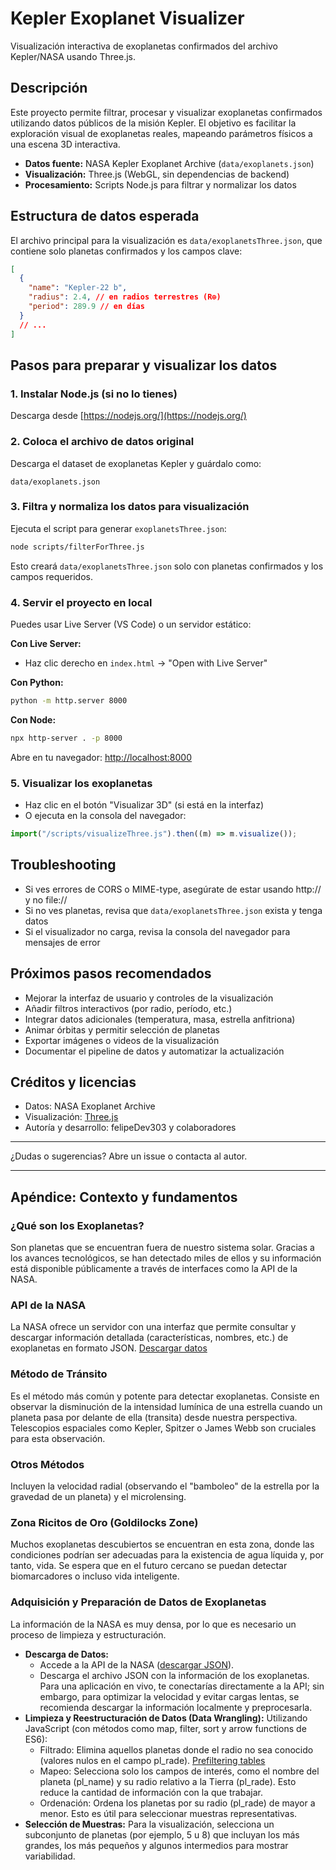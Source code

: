 # Kepler Exoplanet Visualizer

Visualización interactiva de exoplanetas confirmados del archivo Kepler/NASA usando Three.js.

## Descripción

Este proyecto permite filtrar, procesar y visualizar exoplanetas confirmados utilizando datos públicos de la misión Kepler. El objetivo es facilitar la exploración visual de exoplanetas reales, mapeando parámetros físicos a una escena 3D interactiva.

- **Datos fuente:** NASA Kepler Exoplanet Archive (`data/exoplanets.json`)
- **Visualización:** Three.js (WebGL, sin dependencias de backend)
- **Procesamiento:** Scripts Node.js para filtrar y normalizar los datos

## Estructura de datos esperada

El archivo principal para la visualización es `data/exoplanetsThree.json`, que contiene solo planetas confirmados y los campos clave:

```json
[
  {
    "name": "Kepler-22 b",
    "radius": 2.4, // en radios terrestres (R⊕)
    "period": 289.9 // en días
  }
  // ...
]
```

## Pasos para preparar y visualizar los datos

### 1. Instalar Node.js (si no lo tienes)

Descarga desde [https://nodejs.org/](https://nodejs.org/)

### 2. Coloca el archivo de datos original

Descarga el dataset de exoplanetas Kepler y guárdalo como:

```text
data/exoplanets.json
```

### 3. Filtra y normaliza los datos para visualización

Ejecuta el script para generar `exoplanetsThree.json`:

```bash
node scripts/filterForThree.js
```

Esto creará `data/exoplanetsThree.json` solo con planetas confirmados y los campos requeridos.

### 4. Servir el proyecto en local

Puedes usar Live Server (VS Code) o un servidor estático:

**Con Live Server:**

- Haz clic derecho en `index.html` → "Open with Live Server"

**Con Python:**

```bash
python -m http.server 8000
```

**Con Node:**

```bash
npx http-server . -p 8000
```

Abre en tu navegador: [http://localhost:8000](http://localhost:8000)

### 5. Visualizar los exoplanetas

- Haz clic en el botón "Visualizar 3D" (si está en la interfaz)
- O ejecuta en la consola del navegador:

```js
import("/scripts/visualizeThree.js").then((m) => m.visualize());
```

## Troubleshooting

- Si ves errores de CORS o MIME-type, asegúrate de estar usando http:// y no file://
- Si no ves planetas, revisa que `data/exoplanetsThree.json` exista y tenga datos
- Si el visualizador no carga, revisa la consola del navegador para mensajes de error

## Próximos pasos recomendados

- Mejorar la interfaz de usuario y controles de la visualización
- Añadir filtros interactivos (por radio, período, etc.)
- Integrar datos adicionales (temperatura, masa, estrella anfitriona)
- Animar órbitas y permitir selección de planetas
- Exportar imágenes o videos de la visualización
- Documentar el pipeline de datos y automatizar la actualización

## Créditos y licencias

- Datos: NASA Exoplanet Archive
- Visualización: [Three.js](https://threejs.org/)
- Autoría y desarrollo: felipeDev303 y colaboradores

---

¿Dudas o sugerencias? Abre un issue o contacta al autor.

---

## Apéndice: Contexto y fundamentos

### ¿Qué son los Exoplanetas?

Son planetas que se encuentran fuera de nuestro sistema solar. Gracias a los avances tecnológicos, se han detectado miles de ellos y su información está disponible públicamente a través de interfaces como la API de la NASA.

### API de la NASA

La NASA ofrece un servidor con una interfaz que permite consultar y descargar información detallada (características, nombres, etc.) de exoplanetas en formato JSON. [Descargar datos](https://exoplanetarchive.ipac.caltech.edu/cgi-bin/nstedAPI/nph-nstedAPI?table=cumulative&format=json)

### Método de Tránsito

Es el método más común y potente para detectar exoplanetas. Consiste en observar la disminución de la intensidad lumínica de una estrella cuando un planeta pasa por delante de ella (transita) desde nuestra perspectiva. Telescopios espaciales como Kepler, Spitzer o James Webb son cruciales para esta observación.

### Otros Métodos

Incluyen la velocidad radial (observando el "bamboleo" de la estrella por la gravedad de un planeta) y el microlensing.

### Zona Ricitos de Oro (Goldilocks Zone)

Muchos exoplanetas descubiertos se encuentran en esta zona, donde las condiciones podrían ser adecuadas para la existencia de agua líquida y, por tanto, vida. Se espera que en el futuro cercano se puedan detectar biomarcadores o incluso vida inteligente.

### Adquisición y Preparación de Datos de Exoplanetas

La información de la NASA es muy densa, por lo que es necesario un proceso de limpieza y estructuración.

- **Descarga de Datos:**
  - Accede a la API de la NASA ([descargar JSON](https://exoplanetarchive.ipac.caltech.edu/cgi-bin/nstedAPI/nph-nstedAPI?table=cumulative&format=json)).
  - Descarga el archivo JSON con la información de los exoplanetas. Para una aplicación en vivo, te conectarías directamente a la API; sin embargo, para optimizar la velocidad y evitar cargas lentas, se recomienda descargar la información localmente y preprocesarla.
- **Limpieza y Reestructuración de Datos (Data Wrangling):** Utilizando JavaScript (con métodos como map, filter, sort y arrow functions de ES6):
  - Filtrado: Elimina aquellos planetas donde el radio no sea conocido (valores nulos en el campo pl_rade). [Prefiltering tables](https://exoplanetarchive.ipac.caltech.edu/docs/prefiltering_tables.html)
  - Mapeo: Selecciona solo los campos de interés, como el nombre del planeta (pl_name) y su radio relativo a la Tierra (pl_rade). Esto reduce la cantidad de información con la que trabajar.
  - Ordenación: Ordena los planetas por su radio (pl_rade) de mayor a menor. Esto es útil para seleccionar muestras representativas.
- **Selección de Muestras:** Para la visualización, selecciona un subconjunto de planetas (por ejemplo, 5 u 8) que incluyan los más grandes, los más pequeños y algunos intermedios para mostrar variabilidad.
